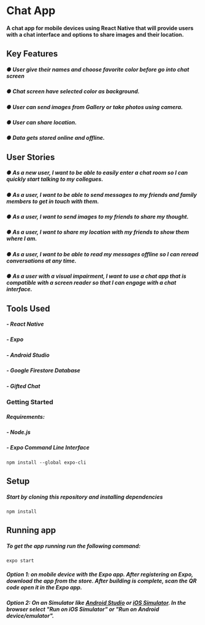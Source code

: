 # Chat App
#### A chat app for mobile devices using React Native that will provide users with a chat interface and options to share images and their location.
## Key Features
##### ● User give their names and choose favorite color before go into chat screen
##### ● Chat screen have selected color as background. 
##### ● User can send images from Gallery or take photos using camera.
##### ● User can share location.
##### ● Data gets stored online and offline.
## User Stories
##### ● As a new user, I want to be able to easily enter a chat room so I can quickly start talking to my collegues.
##### ● As a user, I want to be able to send messages to my friends and family members to get in touch with them.
##### ● As a user, I want to send images to my friends to share my thought.
##### ● As a user, I want to share my location with my friends to show them where I am.
##### ● As a user, I want to be able to read my messages offline so I can reread conversations at any time.
##### ● As a user with a visual impairment, I want to use a chat app that is compatible with a screen reader so that I can engage with a chat interface.
## Tools Used
##### - React Native
##### - Expo
##### - Android Studio
##### - Google Firestore Database
##### - Gifted Chat
### Getting Started
##### Requirements:
##### - Node.js
##### - Expo Command Line Interface
``` 
npm install --global expo-cli
```
## Setup
##### Start by cloning this repository and installing dependencies
``` 
npm install
```
## Running app
##### To get the app running run the following command:
``` 
expo start
```
##### Option 1: on mobile device with the Expo app. After registering on Expo, download the app from the store. After building is complete, scan the QR code open it in the Expo app.
##### Option 2: On an Simulator like [Android Studio](https://docs.expo.io/workflow/android-studio-emulator/) or  [iOS Simulator](https://docs.expo.io/workflow/ios-simulator/). In the browser select "Run on iOS Simulator" or "Run on Android device/emulator".
